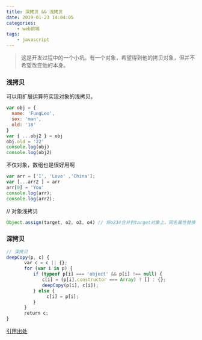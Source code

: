 ```yaml
---
title: 深拷贝 && 浅拷贝
date: 2019-01-23 14:04:05
categories: 
    - web前端
tags:
    - javascript
---
```


> 这是开发过程中的一个小坑。有一个对象，希望得到他的拷贝对象，但并不希望改变他的本身。

### 浅拷贝

可以用扩展运算符实现对象的浅拷贝。

``` javascript
var obj = {
  name: 'FungLeo',
  sex: 'man',
  old: '18'
}
var { ...obj2 } = obj
obj.old = '22'
console.log(obj)
console.log(obj2)
```

不仅对象，数组也是很好用啊
``` javascript
var arr = ['I', 'Love' ,'China'];
var [...arr2 ] = arr
arr[0] = 'You'
console.log(arr);
console.log(arr2);
```

// 对象浅拷贝
``` javascript
Object.assign(target, o2, o3, o4) // 将o234合并到target对象上，同名属性替换
```


### 深拷贝

``` javascript
// 深拷贝
deepCopy(p, c) {
　　　　var c = c || {};
　　　　for (var i in p) {
　　　　　　if (typeof p[i] === 'object' && p[i] !== null) {
　　　　　　　　c[i] = (p[i].constructor === Array) ? [] : {};
　　　　　　　　deepCopy(p[i], c[i]);
　　　　　　} else {
　　　　　　　　　c[i] = p[i];
　　　　　　}
　　　　}
　　　　return c;
}
```

[引用出处](http://blog.csdn.net/fungleo/article/details/54931379)
